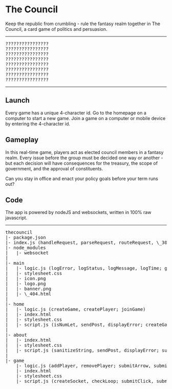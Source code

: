 # The Council

Keep the republic from crumbling - rule the fantasy realm together in The Council, a card game of politics and persuasion.

---
<pre>
????????????????
????????????????
????????????????
????????????????
????????????????
????????????????
????????????????
????????????????
</pre>
---

## Launch
Every game has a unique 4-character id. Go to the homepage on a computer to start a new game.
Join a game on a computer or mobile device by entering the 4-character id.

## Gameplay
In this real-time game, players act as elected council members in a fantasy realm. Every issue before the group must be decided one way or another - but each decision will have consequences for the treasury, the scope of government, and the approval of constituents.

Can you stay in office and enact your policy goals before your term runs out?

## Code
The app is powered by nodeJS and websockets, written in 100% raw javascript. 

---
<pre>
thecouncil
|- package.json
|- index.js (handleRequest, parseRequest, routeRequest, \_302, \_403, \_404; handleSocket, parseSocket, routeSocket, updateSocket, \_400)
|- node_modules
|   |- websocket
|
|- main
|   |- logic.js (logError, logStatus, logMessage, logTime; getEnvironment, getAsset, getSchema; isNumLet, isBot; renderHTML, sanitizeString, duplicateObject; generateRandom, chooseRandom, sortRandom; determineSession, cleanDatabase)
|   |- stylesheet.css
|   |- icon.png
|   |- logo.png
|   |- banner.png
|   |- \_404.html
|
|- home
|   |- logic.js (createGame, createPlayer; joinGame)
|   |- index.html
|   |- stylesheet.css
|   |- script.js (isNumLet, sendPost, displayError; createGame, joinGame; drawLoop)
|
|- about
|   |- index.html
|   |- stylesheet.css
|   |- script.js (sanitizeString, sendPost, displayError; submitFeedback; drawLoop)
|
|- game
    |- logic.js (addPlayer, removePlayer; submitArrow, submitNote, submitTeam; changeSelection, launchGame; createAvatar, createTower, createColumn, createStartPosition, createArrow; triggerMove, triggerNote; getAngle, getScalar, getCells, getAvatar, getTower, getMatch, getBeatAgo; updateBeat, updateState, updateEffects, updateArrow, updateTower, updateVelocity, updateCollisions, updatePosition, updateHealth, updateMusic, updateMessage, updateWinning)
    |- index.html
    |- stylesheet.css
    |- script.js (createSocket, checkLoop; submitClick, submitKey, submitTouch; receivePost; createOverlay, drawMessage, drawMenu; drawDPad, drawKeyboard, drawEscape, buildMobileControls; setInstruments, playMusic, playSoundEffects, playSoundtrack, playAvatarSounds)
</pre>
